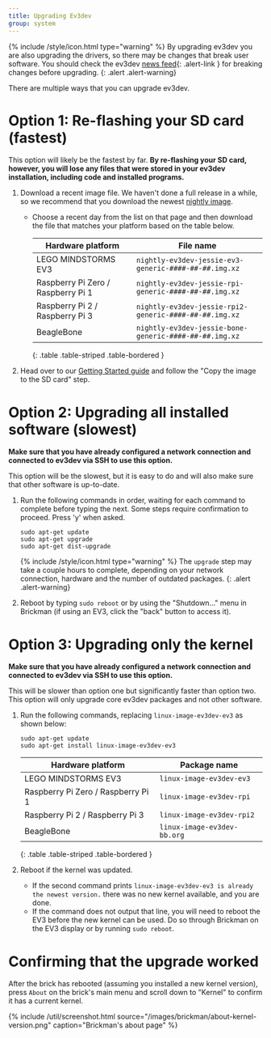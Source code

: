 ```yaml
---
title: Upgrading Ev3dev
group: system
---
```


{% include /style/icon.html type="warning" %}
By upgrading ev3dev you are also upgrading the drivers, so there may be changes that break user software. 
You should check the ev3dev [news feed](http://www.ev3dev.org/news/){: .alert-link } for breaking changes before upgrading.
{: .alert .alert-warning}

There are multiple ways that you can upgrade ev3dev.

# Option 1: Re-flashing your SD card (fastest)

This option will likely be the fastest by far. **By re-flashing your SD card, however, you will lose any files that were stored in your ev3dev installation, including code and installed programs.**

1. Download a recent image file. We haven't done a full release in a while, so
   we recommend that you download the newest [nightly image](https://oss.jfrog.org/list/oss-snapshot-local/org/ev3dev/brickstrap/).
   - Choose a recent day from the list on that page and then download the file
     that matches your platform based on the table below.
     
     Hardware platform                  | File name
     -----------------------------------|-------------
     LEGO MINDSTORMS EV3                | `nightly-ev3dev-jessie-ev3-generic-####-##-##.img.xz`
     Raspberry Pi Zero / Raspberry Pi 1 | `nightly-ev3dev-jessie-rpi-generic-####-##-##.img.xz`
     Raspberry Pi 2 / Raspberry Pi 3    | `nightly-ev3dev-jessie-rpi2-generic-####-##-##.img.xz`
     BeagleBone                         | `nightly-ev3dev-jessie-bone-generic-####-##-##.img.xz`
     {: .table .table-striped .table-bordered }

2. Head over to our [Getting Started guide](/docs/getting-started#step-2-flash-the-sd-card)
   and follow the "Copy the image to the SD card" step.


# Option 2: Upgrading all installed software (slowest)
**Make sure that you have already configured a network connection and connected to ev3dev via SSH to use this option.**

This option will be the slowest, but it is easy to do and will also make sure that other software is up-to-date.

1. Run the following commands in order, waiting for each command to complete
   before typing the next. Some steps require confirmation to proceed. Press
   'y' when asked.

       sudo apt-get update
       sudo apt-get upgrade
       sudo apt-get dist-upgrade

   {% include /style/icon.html type="warning" %}
   The `upgrade` step may take a couple hours to complete, depending on your
   network connection, hardware and the number of outdated packages.
   {: .alert .alert-warning}

2. Reboot by typing `sudo reboot` or by using the "Shutdown..." menu in Brickman
   (if using an EV3, click the "back" button to access it).

# Option 3: Upgrading only the kernel
**Make sure that you have already configured a network connection and connected to ev3dev via SSH to use this option.**

This will be slower than option one but significantly faster than option two.
This option will only upgrade core ev3dev packages and not other software.

1. Run the following commands, replacing `linux-image-ev3dev-ev3` as shown below:

       sudo apt-get update
       sudo apt-get install linux-image-ev3dev-ev3

   Hardware platform                  | Package name
   -----------------------------------|-------------
   LEGO MINDSTORMS EV3                | `linux-image-ev3dev-ev3`
   Raspberry Pi Zero / Raspberry Pi 1 | `linux-image-ev3dev-rpi`
   Raspberry Pi 2 / Raspberry Pi 3    | `linux-image-ev3dev-rpi2`
   BeagleBone                         | `linux-image-ev3dev-bb.org`
   {: .table .table-striped .table-bordered }

2. Reboot if the kernel was updated.
   - If the second command prints
     `linux-image-ev3dev-ev3 is already the newest version.` there was no new
     kernel available, and you are done.
   - If the command does not output that line, you will need to reboot the EV3
     before the new kernel can be used. Do so through
     Brickman on the EV3 display or by running `sudo reboot`.

# Confirming that the upgrade worked

After the brick has rebooted (assuming you installed a new kernel version), press `About` on the brick's main menu and scroll down to "Kernel" to confirm it
has a current kernel.

{% include /util/screenshot.html source="/images/brickman/about-kernel-version.png" caption="Brickman's about page" %}
